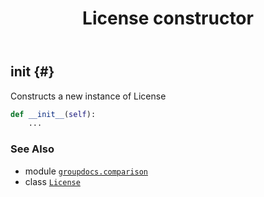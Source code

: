 ﻿---
title: License constructor
second_title: GroupDocs.Comparison for Python via .NET API References
description: 
type: docs
url: /python-net/groupdocs.comparison/license/__init__/
is_root: false
weight: 10
---

## __init__ {#}

Constructs a new instance of License



```python
def __init__(self):
    ...
```





### See Also
* module [`groupdocs.comparison`](../../)
* class [`License`](/comparison/python-net/groupdocs.comparison/license)
